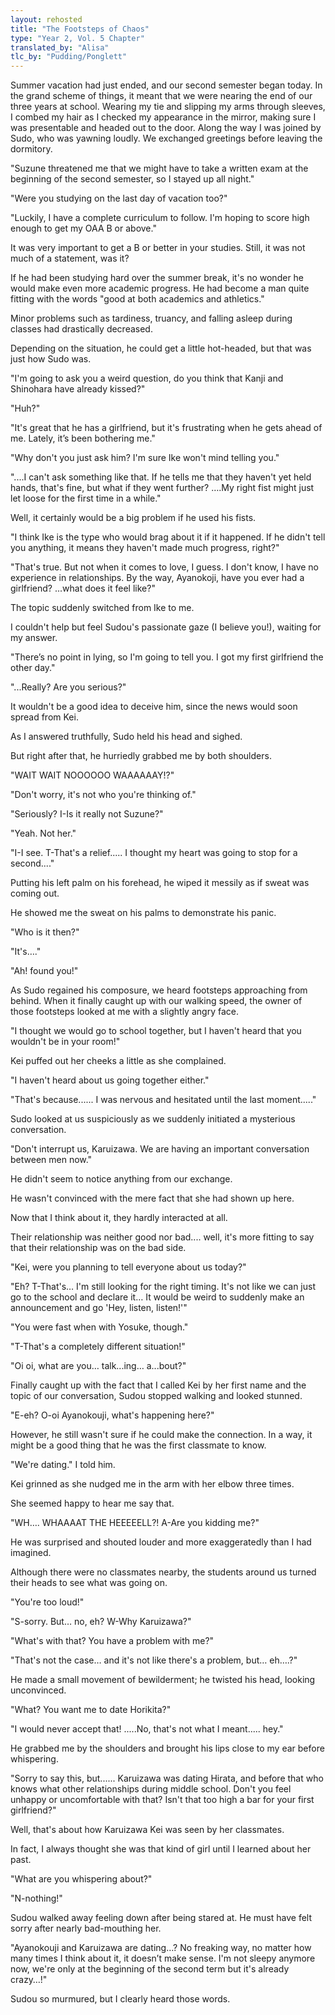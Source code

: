 ```yaml
---
layout: rehosted
title: "The Footsteps of Chaos"
type: "Year 2, Vol. 5 Chapter"
translated_by: "Alisa"
tlc_by: "Pudding/Ponglett"
---
```

<p>Summer vacation had just ended, and our second semester began today. In the grand scheme of things, it meant that we were nearing the end of our three years at school. Wearing my tie and slipping my arms through sleeves, I combed my hair as I checked my appearance in the mirror, making sure I was presentable and headed out to the door. Along the way I was joined by Sudo, who was yawning loudly. We exchanged greetings before leaving the dormitory.</p>

<p>"Suzune threatened me that we might have to take a written exam at the beginning of the second semester, so I stayed up all night."</p>

<p>"Were you studying on the last day of vacation too?"</p>

<p>"Luckily, I have a complete curriculum to follow. I'm hoping to score high enough to get my OAA B or above."</p>

<p>It was very important to get a B or better in your studies. Still, it was not much of a statement, was it?</p>

<p>If he had been studying hard over the summer break, it's no wonder he would make even more academic progress. He had become a man quite fitting with the words "good at both academics and athletics."</p>

<p>Minor problems such as tardiness, truancy, and falling asleep during classes had drastically decreased.</p>

<p>Depending on the situation, he could get a little hot-headed, but that was just how Sudo was.</p>

<p>"I'm going to ask you a weird question, do you think that Kanji and Shinohara have already kissed?"</p>

<p>"Huh?"</p>

<p>"It's great that he has a girlfriend, but it's frustrating when he gets ahead of me. Lately, it’s been bothering me."</p>

<p>"Why don't you just ask him? I'm sure Ike won't mind telling you."</p>

<p>"....I can't ask something like that. If he tells me that they haven't yet held hands, that's fine, but what if they went further? ….My right fist might just let loose for the first time in a while."</p>

<p>Well, it certainly would be a big problem if he used his fists.</p>

<p>"I think Ike is the type who would brag about it if it happened. If he didn't tell you anything, it means they haven't made much progress, right?"</p>

<p>"That's true. But not when it comes to love, I guess. I don't know, I have no experience in relationships. By the way, Ayanokoji, have you ever had a girlfriend? ...what does it feel like?"</p>

<p>The topic suddenly switched from Ike to me.</p>

<p>I couldn't help but feel Sudou's passionate gaze (I believe you!), waiting for my answer.</p>

<p>"There’s no point in lying, so I'm going to tell you. I got my first girlfriend the other day."</p>

<p>"...Really? Are you serious?"</p>

<p>It wouldn't be a good idea to deceive him, since the news would soon spread from Kei.</p>

<p>As I answered truthfully, Sudo held his head and sighed.</p>

<p>But right after that, he hurriedly grabbed me by both shoulders.</p>

<p>"WAIT WAIT NOOOOOO WAAAAAAY!?"</p>

<p>"Don't worry, it's not who you're thinking of."</p>

<p>"Seriously? I-Is it really not Suzune?"</p>

<p>"Yeah. Not her."</p>

<p>"I-I see. T-That's a relief..... I thought my heart was going to stop for a second...."</p>

<p>Putting his left palm on his forehead, he wiped it messily as if sweat was coming out.</p>

<p>He showed me the sweat on his palms to demonstrate his panic.</p>

<p>"Who is it then?"</p>

<p>"It's…."</p>

<p>"Ah! found you!"</p>

<p>As Sudo regained his composure, we heard footsteps approaching from behind.  When it finally caught up with our walking speed, the owner of those footsteps looked at me with a slightly angry face.</p>

<p>"I thought we would go to school together, but I haven't heard that you wouldn't be in your room!"</p>

<p>Kei puffed out her cheeks a little as she complained.</p>

<p>"I haven't heard about us going together either."</p>

<p>"That's because...... I was nervous and hesitated until the last moment....."</p>

<p>Sudo looked at us suspiciously as we suddenly initiated a mysterious conversation.</p>

<p>"Don't interrupt us, Karuizawa. We are having an important conversation between men now."</p>

<p>He didn't seem to notice anything from our exchange.</p>

<p>He wasn't convinced with the mere fact that she had shown up here.</p>

<p>Now that I think about it, they hardly interacted at all.</p>

<p>Their relationship was neither good nor bad.... well, it's more fitting to say that their relationship was on the bad side.</p>

<p>"Kei, were you planning to tell everyone about us today?"</p>

<p>"Eh? T-That's… I'm still looking for the right timing. It's not like we can just go to the school and declare it… It would be weird to suddenly make an announcement and go 'Hey, listen, listen!'"</p>

<p>"You were fast when with Yosuke, though."</p>

<p>"T-That's a completely different situation!"</p>

<p>"Oi oi, what are you… talk...ing… a...bout?"</p>

<p>Finally caught up with the fact that I called Kei by her first name and the topic of our conversation, Sudou stopped walking and looked stunned.</p>

<p>"E-eh? O-oi Ayanokouji, what's happening here?"</p>

<p>However, he still wasn't sure if he could make the connection. In a way, it might be a good thing that he was the first classmate to know.</p>

<p>"We're dating." I told him.</p>

<p>Kei grinned as she nudged me in the arm with her elbow three times.</p>

<p>She seemed happy to hear me say that.</p>

<p>"WH…. WHAAAAT THE HEEEEELL?! A-Are you kidding me?"</p>

<p>He was surprised and shouted louder and more exaggeratedly than I had imagined.</p>

<p>Although there were no classmates nearby, the students around us turned their heads to see what was going on.</p>

<p>"You're too loud!"</p>

<p>"S-sorry. But… no, eh? W-Why Karuizawa?"</p>

<p>"What's with that? You have a problem with me?"</p>

<p>"That's not the case… and it's not like there's a problem, but… eh….?"</p>

<p>He made a small movement of bewilderment; he twisted his head, looking unconvinced.</p>

<p>"What? You want me to date Horikita?"</p>

<p>"I would never accept that! .....No, that's not what I meant..... hey."</p>

<p>He grabbed me by the shoulders and brought his lips close to my ear before whispering.</p>

<p>"Sorry to say this, but...... Karuizawa was dating Hirata, and before that who knows what other relationships during middle school. Don't you feel unhappy or uncomfortable with that? Isn't that too high a bar for your first girlfriend?"</p>

<p>Well, that's about how Karuizawa Kei was seen by her classmates.</p>

<p>In fact, I always thought she was that kind of girl until I learned about her past.</p>

<p>"What are you whispering about?"</p>

<p>"N-nothing!"</p>

<p>Sudou walked away feeling down after being stared at. He must have felt sorry after nearly bad-mouthing her.</p>

<p>"Ayanokouji and Karuizawa are dating…? No freaking way, no matter how many times I think about it, it doesn’t make sense. I'm not sleepy anymore now, we're only at the beginning of the second term but it's already crazy…!"</p>

<p>Sudou so murmured, but I clearly heard those words.</p>
